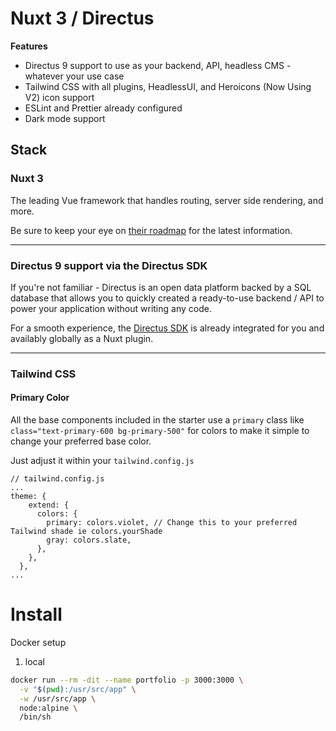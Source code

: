 # Nuxt 3 / Directus

**Features**

- Directus 9 support to use as your backend, API, headless CMS - whatever your use case
- Tailwind CSS with all plugins, HeadlessUI, and Heroicons (Now Using V2) icon support
- ESLint and Prettier already configured
- Dark mode support

## Stack

### Nuxt 3

The leading Vue framework that handles routing, server side rendering, and more.

Be sure to keep your eye on [their roadmap](https://nuxt.com/docs/community/roadmap) for the latest information.

---

### Directus 9 support via the Directus SDK

If you're not familiar - Directus is an open data platform backed by a SQL database that allows you to quickly created a ready-to-use backend / API to power your application without writing any code.

For a smooth experience, the [Directus SDK](https://docs.directus.io/reference/sdk/#javascript-sdk) is already integrated for you and availably globally as a Nuxt plugin.


---

### Tailwind CSS

#### Primary Color

All the base components included in the starter use a `primary` class like `class="text-primary-600 bg-primary-500"` for colors to make it simple to change your preferred base color.

Just adjust it within your `tailwind.config.js`

```vue
// tailwind.config.js
...
theme: {
    extend: {
      colors: {
        primary: colors.violet, // Change this to your preferred Tailwind shade ie colors.yourShade
        gray: colors.slate,
      },
    },
  },
...
```
# Install
Docker setup
1. local
```zsh
docker run --rm -dit --name portfolio -p 3000:3000 \
  -v "$(pwd):/usr/src/app" \
  -w /usr/src/app \
  node:alpine \
  /bin/sh
```
